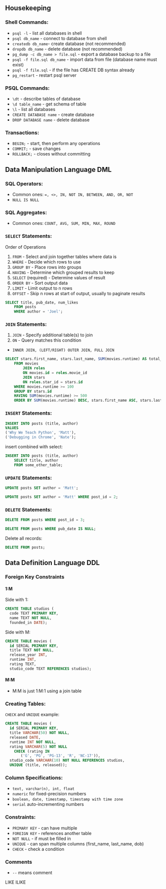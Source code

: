 ## Housekeeping

### Shell Commands:

- `psql -l` - list all databases in shell
- `psql db_name` - connect to database from shell
- `createdb db_name`- create database (not recommended)
- `dropdb db_name` - delete database (not recommended)
- `pg_dump -c db_name > file.sql` - export a database backup to a file
- `psql -f file.sql db_name` - import data from file (database name must exist)
- `psql -f file.sql` - if the file has CREATE DB syntax already
- `pg_restart` - restart psql server

### PSQL Commands:

- `\dt` - describe tables of database
- `\d table_name` - get schema of table
- `\l` - list all databases
- `CREATE DATABASE name` - create database
- `DROP DATABASE name` - delete database

### Transactions:

- `BEGIN;` - start, then perform any operations
- `COMMIT;` - save changes
- `ROLLBACK;` - closes without committing

## Data Manipulation Language DML

### SQL Operators:

- Common ones: `=, <>, IN, NOT IN, BETWEEN, AND, OR, NOT`
- `NULL IS NULL`

### SQL Aggregates:

- Common ones: `COUNT, AVG, SUM, MIN, MAX, ROUND`

### `SELECT` Statements:

Order of Operations

1. `FROM` - Select and join together tables where data is
2. `WHERE` - Decide which rows to use
3. `GROUP BY` - Place rows into groups
4. `HAVING` - Determine which grouped results to keep
5. `SELECT` (required) - Determine values of result
6. `ORDER BY` - Sort output data
7. `LIMIT` - Limit output to n rows
8. `OFFSET` - Skip n rows at start of output, usually to paginate results

```sql
SELECT title, pub_date, num_likes
    FROM posts
    WHERE author = 'Joel';
```

### `JOIN` Statements:

1. `JOIN` - Specify additional table(s) to join
2. `ON` - Query matches this condition

- `INNER JOIN, (LEFT/RIGHT) OUTER JOIN, FULL JOIN`

```sql
SELECT stars.first_name, stars.last_name, SUM(movies.runtime) AS total_runtime
    FROM movies
        JOIN roles
        ON movies.id = roles.movie_id
        JOIN stars
        ON roles.star_id = stars.id
    WHERE movies.runtime >= 100
    GROUP BY stars.id
    HAVING SUM(movies.runtime) >= 500
    ORDER BY SUM(movies.runtime) DESC, stars.first_name ASC, stars.last_name ASC;
```

### `INSERT` Statements:

```sql
INSERT INTO posts (title, author)
VALUES
('Why We Teach Python', 'Matt'),
('Debugging in Chrome', 'Nate');
```

insert combined with select:

```sql
INSERT INTO posts (title, author)
    SELECT title, author
    FROM some_other_table;
```

### `UPDATE` Statements:

```sql
UPDATE posts SET author = 'Matt';
```

```sql
UPDATE posts SET author = 'Matt' WHERE post_id = 2;
```

### `DELETE` Statements:

```sql
DELETE FROM posts WHERE post_id = 3;
```

```sql
DELETE FROM posts WHERE pub_date IS NULL;
```

Delete all records:

```sql
DELETE FROM posts;
```

## Data Definition Language DDL

### Foreign Key Constraints

#### 1:M

Side with 1:

```sql
CREATE TABLE studios (
  code TEXT PRIMARY KEY,
  name TEXT NOT NULL,
  founded_in DATE);
```

Side with M:

```sql
CREATE TABLE movies (
  id SERIAL PRIMARY KEY,
  title TEXT NOT NULL,
  release_year INT,
  runtime INT,
  rating TEXT,
  studio_code TEXT REFERENCES studios);
```

#### M:M

- M:M is just 1:M:1 using a join table

### Creating Tables:

`CHECK` and `UNIQUE` example:

```sql
CREATE TABLE movies (
  id SERIAL PRIMARY KEY,
  title VARCHAR(50) NOT NULL,
  released DATE,
  runtime INT NOT NULL,
  rating VARCHAR(5) NOT NULL
    CHECK (rating IN
       ('G', 'PG', 'PG-13', 'R', 'NC-17')),
  studio_code VARCHAR(10) NOT NULL REFERENCES studios,
  UNIQUE (title, released));
```

### Column Specifications:

- `text, varchar(n), int, float`
- `numeric` for fixed-precision numbers
- `boolean, date, timestamp, timestamp with time zone`
- `serial` auto-incrementing numbers

### Constraints:

- `PRIMARY KEY` - can have multiple
- `FOREIGN KEY` - references another table
- `NOT NULL` - if must be filled in
- `UNIQUE` - can span multiple columns (first_name, last_name, dob)
- `CHECK` - check a condition

### Comments
- `--` means comment





LIKE
ILIKE